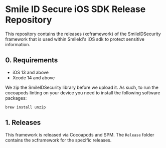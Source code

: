 # Smile ID Secure iOS SDK Release Repository

This repository contains the releases (xcframework) of the SmileIDSecurity framework that is used within SmileId's iOS sdk to protect sensitive information.

## 0. Requirements

- iOS 13 and above
- Xcode 14 and above

We zip the SmileIDSecurity library before we upload it. As such, to run the cocoapods linting on your device you need to install the following software packages: 

```
brew install unzip
```

## 1. Releases

This framework is released via Cocoapods and SPM. The `Release` folder contains the xcframework for the specific releases.
